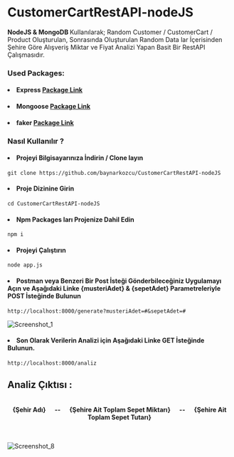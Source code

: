 
# CustomerCartRestAPI-nodeJS

<b>NodeJS & MongoDB </b> Kullanılarak; Random Customer / CustomerCart / Product Oluşturulan, Sonrasında Oluşturulan Random Data lar İçerisinden Şehire Göre Alışveriş Miktar ve Fiyat Analizi Yapan Basit Bir RestAPI Çalışmasıdır.

### Used Packages:

#### <li> Express <a href ="https://www.npmjs.com/package/express">Package Link</a> </li>
#### <li> Mongoose <a href ="https://www.npmjs.com/package/mongoose">Package Link</a> </li>
#### <li> faker <a href ="https://www.npmjs.com/package/faker">Package Link</a> </li>



### Nasıl Kullanılır ?

#### <li> Projeyi Bilgisayarınıza İndirin / Clone layın</li>
```
git clone https://github.com/baynarkozcu/CustomerCartRestAPI-nodeJS
```


#### <li> Proje Dizinine Girin</li>
```
cd CustomerCartRestAPI-nodeJS
```



#### <li> Npm Packages ları Projenize Dahil Edin</li>
```
npm i
```

#### <li> Projeyi Çalıştırın</li>
```
node app.js
```

#### <li> Postman veya Benzeri Bir Post İsteği Gönderbileceğiniz Uygulamayı Açın ve Aşağıdaki Linke {musteriAdet} & {sepetAdet}  Parametreleriyle POST İsteğinde Bulunun</li>
```
http://localhost:8000/generate?musteriAdet=#&sepetAdet=#

```

![Screenshot_1](https://user-images.githubusercontent.com/61154446/133313319-a8312e96-639c-4186-baec-ab9a31959dc2.png)
<br>

#### <li> Son Olarak Verilerin Analizi için Aşağıdaki Linke GET İsteğinde Bulunun.</li>

```
http://localhost:8000/analiz
```

## Analiz Çıktısı :
<br>
<div align="center"> <b> {Şehir Adı} &nbsp;&nbsp;&nbsp;&nbsp; -- &nbsp;&nbsp;&nbsp;&nbsp; {Şehire Ait Toplam Sepet Miktarı} &nbsp;&nbsp;&nbsp;&nbsp; -- &nbsp;&nbsp;&nbsp;&nbsp;  {Şehire Ait Toplam Sepet Tutarı} </b> </div>
<br>
<br>

![Screenshot_8](https://user-images.githubusercontent.com/61154446/133309690-46abf428-d399-482a-97aa-0bee75f2bdd6.png)
